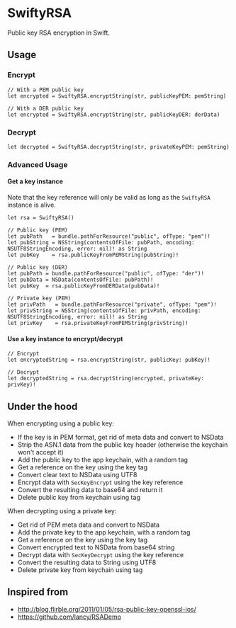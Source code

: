SwiftyRSA
=========

Public key RSA encryption in Swift.

Usage
-----

### Encrypt ###

```
// With a PEM public key
let encrypted = SwiftyRSA.encryptString(str, publicKeyPEM: pemString)

// With a DER public key
let encrypted = SwiftyRSA.encryptString(str, publicKeyDER: derData)
```

### Decrypt ###

```
let decrypted = SwiftyRSA.decryptString(str, privateKeyPEM: pemString)
```

### Advanced Usage ###

#### Get a key instance ####

Note that the key reference will only be valid as long as the `SwiftyRSA` instance is alive.

```
let rsa = SwiftyRSA()

// Public key (PEM)
let pubPath   = bundle.pathForResource("public", ofType: "pem")!
let pubString = NSString(contentsOfFile: pubPath, encoding: NSUTF8StringEncoding, error: nil)! as String
let pubKey    = rsa.publicKeyFromPEMString(pubString)!

// Public key (DER)
let pubPath = bundle.pathForResource("public", ofType: "der")!
let pubData = NSData(contentsOfFile: pubPath)!
let pubKey  = rsa.publicKeyFromDERData(pubData)!

// Private key (PEM)
let privPath   = bundle.pathForResource("private", ofType: "pem")!
let privString = NSString(contentsOfFile: privPath, encoding: NSUTF8StringEncoding, error: nil)! as String
let privKey    = rsa.privateKeyFromPEMString(privString)!
```

#### Use a key instance to encrypt/decrypt ####

```
// Encrypt
let encryptedString = rsa.encryptString(str, publicKey: pubKey)!

// Decrypt
let decryptedString = rsa.decryptString(encrypted, privateKey: privKey)!
```

Under the hood
--------------

When encrypting using a public key:

 - If the key is in PEM format, get rid of meta data and convert to NSData
 - Strip the ASN.1 data from the public key header (otherwise the keychain won't accept it)
 - Add the public key to the app keychain, with a random tag
 - Get a reference on the key using the key tag
 - Convert clear text to NSData using UTF8
 - Encrypt data with `SecKeyEncrypt` using the key reference
 - Convert the resulting data to base64 and return it
 - Delete public key from keychain using tag

When decrypting using a private key:

 - Get rid of PEM meta data and convert to NSData
 - Add the private key to the app keychain, with a random tag
 - Get a reference on the key using the key tag
 - Convert encrypted text to NSData from base64 string
 - Decrypt data with `SecKeyDecrypt` using the key reference
 - Convert the resulting data to String using UTF8
 - Delete private key from keychain using tag

Inspired from
-------------

 - <http://blog.flirble.org/2011/01/05/rsa-public-key-openssl-ios/>
 - <https://github.com/lancy/RSADemo>